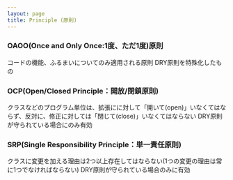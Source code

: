```yaml
---
layout: page
title: Principle (原則)
---
```


### OAOO(Once and Only Once:1度、ただ1度)原則

コードの機能、ふるまいについてのみ適用される原則
DRY原則を特殊化したもの

### OCP(Open/Closed Principle：開放/閉鎖原則)

クラスなどのプログラム単位は、拡張にに対して「開いて(open)」いなくてはならず、反対に、修正に対しては「閉じて(close)」いなくてはならない
DRY原則が守られている場合にのみ有効

### SRP(Single Responsibility Principle：単一責任原則) 

クラスに変更を加える理由は2つ以上存在してはならない(1つの変更の理由は常に1つでなければならない)
DRY原則が守られている場合のみに有効
